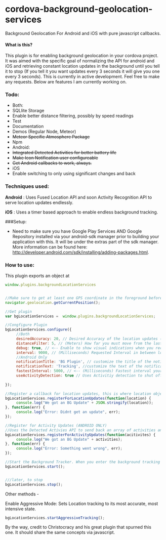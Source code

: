 # cordova-background-geolocation-services
Background Geolocation For Android and iOS with pure javascript callbacks.

#### What is this?
This plugin is for enabling background geolocation in your cordova project. It was aimed with the specific goal of normalizing the API for android and iOS and retrieving constant location updates in the background until you tell it to stop (If you tell it you want updates every 3 seconds it will give you one every 3 seconds). This is currently in active development. Feel free to make any requests. Below are features I am currently working on.

### Todo: 
 * Both: 
  * SQLlite Storage
  * Enable better distance filtering, possibly by speed readings
  * Test
  * Documentation
  * Demos (Regular Node, Meteor)
  * ~~Meteor Specific Atmosphere Package~~
  * Npm
 * Android:
  * ~~Integrated Detected Activities for better battery life~~
  * ~~Make Icon Notification user configureable~~
  * ~~Get Android callbacks to work, always.~~
 * iOS
  * Enable switching to only using significant changes and back 

### Techniques used:

**Android** : Uses Fused Location API and soon Activity Recognition API to serve location updates endlessly.

**iOS** : Uses a timer based approach to enable endless background tracking.

###Setup: 
* Need to make sure you have Google Play Services AND Google Repository installed via your android-sdk manager prior to building your application with this. It will be under the extras part of the sdk manager. More information can be found here: http://developer.android.com/sdk/installing/adding-packages.html.

### How to use: 

This plugin exports an object at 
````javascript
window.plugins.backgroundLocationServices
````

````javascript

//Make sure to get at least one GPS coordinate in the foreground before starting background services
navigator.geolocation.getCurrentPosition();

//Get plugin
var bgLocationServices =  window.plugins.backgroundLocationServices;

//Congfigure Plugin
bgLocationServices.configure({
     //Both
     desiredAccuracy: 20, // Desired Accuracy of the location updates (lower means more accurate but more battery consumption)
     distanceFilter: 5, // (Meters) How far you must move from the last point to trigger a location update
     debug: true, // <-- Enable to show visual indications when you receive a background location update
     interval: 9000, // (Milliseconds) Requested Interval in between location updates.
     //Android Only
     notificationTitle: 'BG Plugin', // customize the title of the notification
     notificationText: 'Tracking', //customize the text of the notification
     fastestInterval: 5000, // <-- (Milliseconds) Fastest interval your app / server can handle updates
     useActivityDetection: true // Uses Activitiy detection to shut off gps when you are still (Greatly enhances Batterly Life)
     
});

//Register a callback for location updates, this is where location objects will be sent in the background
bgLocationServices.registerForLocationUpdates(function(location) {
     console.log("We got an BG Update" + JSON.stringify(location));
}, function(err) {
     console.log("Error: Didnt get an update", err);
});

//Register for Activity Updates (ANDROID ONLY)
//Uses the Detected Activies API to send back an array of activities and their confidence levels
bgLocationServices.registerForActivityUpdates(function(acitivites) {
     console.log("We got an BG Update" + activities);
}, function(err) {
     console.log("Error: Something went wrong", err);
});

//Start the Background Tracker. When you enter the background tracking will start, and stop when you enter the foreground.
bgLocationServices.start();


///later, to stop
bgLocationServices.stop();
````


Other methods -

Enable Aggressive Mode: Sets Location tracking to its most accurate, most intensive state.

````javascript
bgLocationServices.startAggressiveTracking();
````

By the way, credit to Christocracy and his great plugin that spurned this one. It should share the same concepts via javascript.

